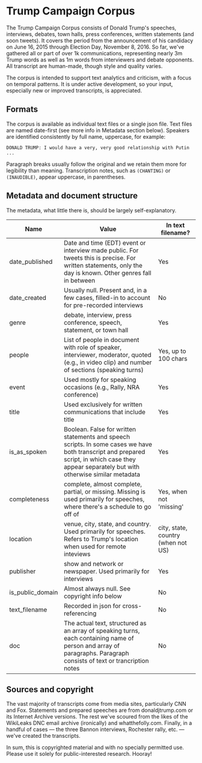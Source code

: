 # Trump Campaign Corpus

The Trump Campaign Corpus consists of Donald Trump's speeches, interviews, debates, town halls, press conferences, written statements (and soon tweets). It covers the period from the announcement of his candidacy on June 16, 2015 through Election Day, November 8, 2016. So far, we've gathered all or part of over 1k communications, representing nearly 3m Trump words as well as 1m words from interviewers and debate opponents. All transcript are human-made, though style and quality varies.

The corpus is intended to support text analytics and criticism, with a focus on temporal patterns. It is under active development, so your input, especially new or improved transcripts, is appreciated.

## Formats

The corpus is available as individual text files or a single json file. Text files are named date-first (see more info in Metadata section below). Speakers are identified consistently by full name, uppercase, for example: 

```DONALD TRUMP: I would have a very, very good relationship with Putin ...```

Paragraph breaks usually follow the original and we retain them more for legibility than meaning. Transcription notes, such as `(CHANTING)` or `(INAUDIBLE)`, appear uppercase, in parentheses. 

## Metadata and document structure

The metadata, what little there is, should be largely self-explanatory. 

| Name | Value | In text filename? | 
| --- | --- | --- |
| date_published | Date and time (EDT) event or interview made public. For tweets this is precise. For written statements, only the day is known. Other genres fall in between | Yes |
| date_created | Usually null. Present and, in a few cases, filled-in to account for pre-recorded interviews | No |
| genre | debate, interview, press conference, speech, statement, or town hall | Yes |
| people | List of people in document with role of speaker, interviewer, moderator, quoted (e.g., in video clip) and number of sections (speaking turns) | Yes, up to 100 chars |
| event | Used mostly for speaking occasions (e.g., Rally, NRA conference) | Yes |
| title | Used exclusively for written communications that include title | Yes |
| is_as_spoken | Boolean. False for written statements and speech scripts. In some cases we have both transcript and prepared script, in which case they appear separately but with otherwise similar metadata | Yes |
| completeness | complete, almost complete, partial, or missing. Missing is used primarily for speeches, where there's a schedule to go off of | Yes, when not 'missing' |
| location | venue, city, state, and country. Used primarily for speeches. Refers to Trump's location when used for remote inteviews | city, state, country (when not US) |
| publisher | show and network or newspaper. Used primarily for interviews | Yes |
| is_public_domain | Almost always null. See copyright info below | No |
| text_filename | Recorded in json for cross-referencing | No |
| doc | The actual text, structured as an array of speaking turns, each containing name of person and array of paragraphs. Paragraph consists of text or trancription notes | No |

## Sources and copyright

The vast majority of transcripts come from media sites, particularly CNN and Fox. Statements and prepared speeches are from donaldjtrump.com or its Internet Archive versions. The rest we've scoured from the likes of the WikiLeaks DNC email archive (ironically) and whatthefolly.com. Finally, in a handful of cases — the three Bannon interviews, Rochester rally, etc. — we've created the transcripts. 

In sum, this is copyrighted material and with no specially permitted use. Please use it solely for public-interested research. Hooray!  
